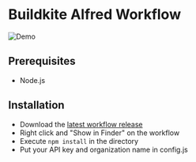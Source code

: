 # Buildkite Alfred Workflow

![Demo](http://i.imgur.com/RSYZZAb.gif)

## Prerequisites
* Node.js

## Installation
* Download the [latest workflow release](https://github.com/dekz/buildkite-alfred/releases)
* Right click and "Show in Finder" on the workflow
* Execute `npm install` in the directory
* Put your API key and organization name in config.js

